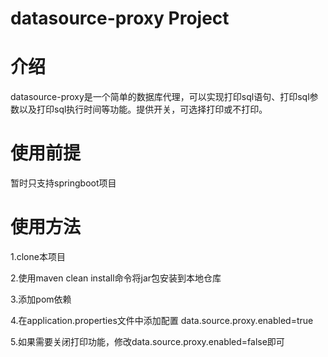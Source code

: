 # datasource-proxy Project

# 介绍
datasource-proxy是一个简单的数据库代理，可以实现打印sql语句、打印sql参数以及打印sql执行时间等功能。提供开关，可选择打印或不打印。


# 使用前提
暂时只支持springboot项目


# 使用方法
1.clone本项目

2.使用maven clean install命令将jar包安装到本地仓库

3.添加pom依赖

4.在application.properties文件中添加配置  data.source.proxy.enabled=true

5.如果需要关闭打印功能，修改data.source.proxy.enabled=false即可